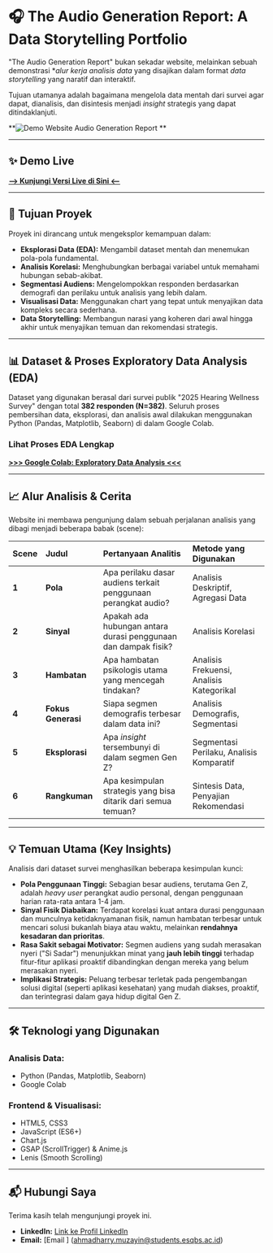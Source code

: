 # 🎧 The Audio Generation Report: A Data Storytelling Portfolio

 "The Audio Generation Report" bukan sekadar website, melainkan sebuah demonstrasi **alur kerja analisis data* yang disajikan dalam format *data storytelling* yang naratif dan interaktif.

Tujuan utamanya adalah bagaimana mengelola data mentah dari survei agar dapat, dianalisis, dan disintesis menjadi *insight* strategis yang dapat ditindaklanjuti.

**![Demo Website Audio Generation Report](asset/web.gif) **

---

## ✨ Demo Live

**[--> Kunjungi Versi Live di Sini <--](https://health-hear-analyst-pdnk9q0rm-harryzyns-projects.vercel.app)**

---

## 🎯 Tujuan Proyek
Proyek ini dirancang untuk mengeksplor kemampuan dalam:

* **Eksplorasi Data (EDA):** Mengambil dataset mentah dan menemukan pola-pola fundamental.
* **Analisis Korelasi:** Menghubungkan berbagai variabel untuk memahami hubungan sebab-akibat.
* **Segmentasi Audiens:** Mengelompokkan responden berdasarkan demografi dan perilaku untuk analisis yang lebih dalam.
* **Visualisasi Data:** Menggunakan chart yang tepat untuk menyajikan data kompleks secara sederhana.
* **Data Storytelling:** Membangun narasi yang koheren dari awal hingga akhir untuk menyajikan temuan dan rekomendasi strategis.

---

## 📊 Dataset & Proses Exploratory Data Analysis (EDA)
Dataset yang digunakan berasal dari survei publik "2025 Hearing Wellness Survey" dengan total **382 responden (N=382)**. Seluruh proses pembersihan data, eksplorasi, dan analisis awal dilakukan menggunakan Python (Pandas, Matplotlib, Seaborn) di dalam Google Colab.

### Lihat Proses EDA Lengkap
**[>>> Google Colab: Exploratory Data Analysis <<<](https://colab.research.google.com/drive/1W8PP0yO4JTvm0Bo31Y_vlVp13aLs9TVJ)**

---

## 📈 Alur Analisis & Cerita
Website ini membawa pengunjung dalam sebuah perjalanan analisis yang dibagi menjadi beberapa babak (scene):

| Scene | Judul | Pertanyaan Analitis | Metode yang Digunakan |
| :--- | :--- | :--- | :--- |
| **1** | **Pola** | Apa perilaku dasar audiens terkait penggunaan perangkat audio? | Analisis Deskriptif, Agregasi Data |
| **2** | **Sinyal** | Apakah ada hubungan antara durasi penggunaan dan dampak fisik? | Analisis Korelasi |
| **3** | **Hambatan** | Apa hambatan psikologis utama yang mencegah tindakan? | Analisis Frekuensi, Analisis Kategorikal |
| **4** | **Fokus Generasi** | Siapa segmen demografis terbesar dalam data ini? | Analisis Demografis, Segmentasi |
| **5** | **Eksplorasi** | Apa *insight* tersembunyi di dalam segmen Gen Z? | Segmentasi Perilaku, Analisis Komparatif |
| **6** | **Rangkuman** | Apa kesimpulan strategis yang bisa ditarik dari semua temuan? | Sintesis Data, Penyajian Rekomendasi |

---

## 💡 Temuan Utama (Key Insights)
Analisis dari dataset survei menghasilkan beberapa kesimpulan kunci:

* **Pola Penggunaan Tinggi:** Sebagian besar audiens, terutama Gen Z, adalah *heavy user* perangkat audio personal, dengan penggunaan harian rata-rata antara 1-4 jam.
* **Sinyal Fisik Diabaikan:** Terdapat korelasi kuat antara durasi penggunaan dan munculnya ketidaknyamanan fisik, namun hambatan terbesar untuk mencari solusi bukanlah biaya atau waktu, melainkan **rendahnya kesadaran dan prioritas**.
* **Rasa Sakit sebagai Motivator:** Segmen audiens yang sudah merasakan nyeri ("Si Sadar") menunjukkan minat yang **jauh lebih tinggi** terhadap fitur-fitur aplikasi proaktif dibandingkan dengan mereka yang belum merasakan nyeri.
* **Implikasi Strategis:** Peluang terbesar terletak pada pengembangan solusi digital (seperti aplikasi kesehatan) yang mudah diakses, proaktif, dan terintegrasi dalam gaya hidup digital Gen Z.

---

## 🛠️ Teknologi yang Digunakan
### Analisis Data:
* Python (Pandas, Matplotlib, Seaborn)
* Google Colab

### Frontend & Visualisasi:
* HTML5, CSS3
* JavaScript (ES6+)
* Chart.js
* GSAP (ScrollTrigger) & Anime.js
* Lenis (Smooth Scrolling)

---

## 📬 Hubungi Saya
Terima kasih telah mengunjungi proyek ini.

* **LinkedIn:** [Link ke Profil LinkedIn](https://www.linkedin.com/in/harry-muzayin-b7758729a/)
* **Email:** [Email ] (ahmadharry.muzayin@students.esqbs.ac.id)
